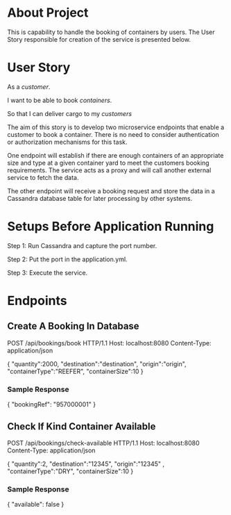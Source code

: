 # About Project

This is capability to handle the booking of containers by users.
The User Story responsible for creation of the service is presented below.

# User Story
As a *customer*.

I want to be able to book *containers*.

So that I can deliver cargo to my *customers*

The aim of this story is to develop two microservice endpoints that enable a
customer to book a container. There is no need to consider
authentication or authorization mechanisms for this task.

One endpoint will establish if there are enough containers of an appropriate size
and type at a given container yard to meet the customers booking requirements.
The service acts as a proxy and will call another external service to fetch the
data.

The other endpoint will receive a booking request and store the data in a
Cassandra database table for later processing by other systems.

# Setups Before Application Running
Step 1: Run Cassandra and capture the port number.

Step 2: Put the port in the application.yml.

Step 3: Execute the service.

# Endpoints

## Create A Booking In Database
POST /api/bookings/book HTTP/1.1
Host: localhost:8080
Content-Type: application/json

{
    "quantity":2000,
    "destination":"destination",
    "origin":"origin",
    "containerType":"REEFER",
    "containerSize":10
}

### Sample Response

{
    "bookingRef": "957000001"
}

## Check If Kind Container Available

POST /api/bookings/check-available HTTP/1.1
Host: localhost:8080
Content-Type: application/json

{
    "quantity":2,
    "destination":"12345",
    "origin":"12345"  ,
    "containerType":"DRY",
    "containerSize":10
} 

### Sample Response
{
    "available": false
}
